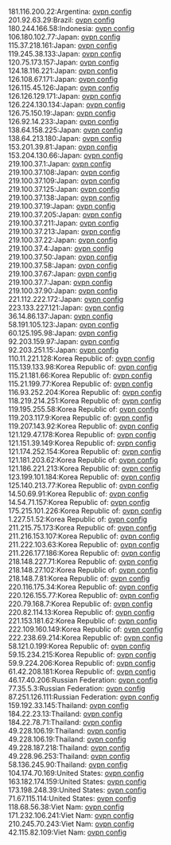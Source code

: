 181.116.200.22:Argentina: [ovpn config](vpn/181_116_200_22.ovpn)  
201.92.63.29:Brazil: [ovpn config](vpn/201_92_63_29.ovpn)  
180.244.166.58:Indonesia: [ovpn config](vpn/180_244_166_58.ovpn)  
106.180.102.77:Japan: [ovpn config](vpn/106_180_102_77.ovpn)  
115.37.218.161:Japan: [ovpn config](vpn/115_37_218_161.ovpn)  
119.245.38.133:Japan: [ovpn config](vpn/119_245_38_133.ovpn)  
120.75.173.157:Japan: [ovpn config](vpn/120_75_173_157.ovpn)  
124.18.116.221:Japan: [ovpn config](vpn/124_18_116_221.ovpn)  
126.108.67.171:Japan: [ovpn config](vpn/126_108_67_171.ovpn)  
126.115.45.126:Japan: [ovpn config](vpn/126_115_45_126.ovpn)  
126.126.129.171:Japan: [ovpn config](vpn/126_126_129_171.ovpn)  
126.224.130.134:Japan: [ovpn config](vpn/126_224_130_134.ovpn)  
126.75.150.19:Japan: [ovpn config](vpn/126_75_150_19.ovpn)  
126.92.14.233:Japan: [ovpn config](vpn/126_92_14_233.ovpn)  
138.64.158.225:Japan: [ovpn config](vpn/138_64_158_225.ovpn)  
138.64.213.180:Japan: [ovpn config](vpn/138_64_213_180.ovpn)  
153.201.39.81:Japan: [ovpn config](vpn/153_201_39_81.ovpn)  
153.204.130.66:Japan: [ovpn config](vpn/153_204_130_66.ovpn)  
219.100.37.1:Japan: [ovpn config](vpn/219_100_37_1.ovpn)  
219.100.37.108:Japan: [ovpn config](vpn/219_100_37_108.ovpn)  
219.100.37.109:Japan: [ovpn config](vpn/219_100_37_109.ovpn)  
219.100.37.125:Japan: [ovpn config](vpn/219_100_37_125.ovpn)  
219.100.37.138:Japan: [ovpn config](vpn/219_100_37_138.ovpn)  
219.100.37.19:Japan: [ovpn config](vpn/219_100_37_19.ovpn)  
219.100.37.205:Japan: [ovpn config](vpn/219_100_37_205.ovpn)  
219.100.37.211:Japan: [ovpn config](vpn/219_100_37_211.ovpn)  
219.100.37.213:Japan: [ovpn config](vpn/219_100_37_213.ovpn)  
219.100.37.22:Japan: [ovpn config](vpn/219_100_37_22.ovpn)  
219.100.37.4:Japan: [ovpn config](vpn/219_100_37_4.ovpn)  
219.100.37.50:Japan: [ovpn config](vpn/219_100_37_50.ovpn)  
219.100.37.58:Japan: [ovpn config](vpn/219_100_37_58.ovpn)  
219.100.37.67:Japan: [ovpn config](vpn/219_100_37_67.ovpn)  
219.100.37.7:Japan: [ovpn config](vpn/219_100_37_7.ovpn)  
219.100.37.90:Japan: [ovpn config](vpn/219_100_37_90.ovpn)  
221.112.222.172:Japan: [ovpn config](vpn/221_112_222_172.ovpn)  
223.133.227.121:Japan: [ovpn config](vpn/223_133_227_121.ovpn)  
36.14.86.137:Japan: [ovpn config](vpn/36_14_86_137.ovpn)  
58.191.105.123:Japan: [ovpn config](vpn/58_191_105_123.ovpn)  
60.125.195.98:Japan: [ovpn config](vpn/60_125_195_98.ovpn)  
92.203.159.97:Japan: [ovpn config](vpn/92_203_159_97.ovpn)  
92.203.251.15:Japan: [ovpn config](vpn/92_203_251_15.ovpn)  
110.11.221.128:Korea Republic of: [ovpn config](vpn/110_11_221_128.ovpn)  
115.139.133.98:Korea Republic of: [ovpn config](vpn/115_139_133_98.ovpn)  
115.21.181.66:Korea Republic of: [ovpn config](vpn/115_21_181_66.ovpn)  
115.21.199.77:Korea Republic of: [ovpn config](vpn/115_21_199_77.ovpn)  
116.93.252.204:Korea Republic of: [ovpn config](vpn/116_93_252_204.ovpn)  
118.219.214.251:Korea Republic of: [ovpn config](vpn/118_219_214_251.ovpn)  
119.195.255.58:Korea Republic of: [ovpn config](vpn/119_195_255_58.ovpn)  
119.203.117.9:Korea Republic of: [ovpn config](vpn/119_203_117_9.ovpn)  
119.207.143.92:Korea Republic of: [ovpn config](vpn/119_207_143_92.ovpn)  
121.129.47.178:Korea Republic of: [ovpn config](vpn/121_129_47_178.ovpn)  
121.151.39.149:Korea Republic of: [ovpn config](vpn/121_151_39_149.ovpn)  
121.174.252.154:Korea Republic of: [ovpn config](vpn/121_174_252_154.ovpn)  
121.181.203.62:Korea Republic of: [ovpn config](vpn/121_181_203_62.ovpn)  
121.186.221.213:Korea Republic of: [ovpn config](vpn/121_186_221_213.ovpn)  
123.199.101.184:Korea Republic of: [ovpn config](vpn/123_199_101_184.ovpn)  
125.140.213.77:Korea Republic of: [ovpn config](vpn/125_140_213_77.ovpn)  
14.50.69.91:Korea Republic of: [ovpn config](vpn/14_50_69_91.ovpn)  
14.54.71.157:Korea Republic of: [ovpn config](vpn/14_54_71_157.ovpn)  
175.215.101.226:Korea Republic of: [ovpn config](vpn/175_215_101_226.ovpn)  
1.227.51.52:Korea Republic of: [ovpn config](vpn/1_227_51_52.ovpn)  
211.215.75.173:Korea Republic of: [ovpn config](vpn/211_215_75_173.ovpn)  
211.216.153.107:Korea Republic of: [ovpn config](vpn/211_216_153_107.ovpn)  
211.222.103.63:Korea Republic of: [ovpn config](vpn/211_222_103_63.ovpn)  
211.226.177.186:Korea Republic of: [ovpn config](vpn/211_226_177_186.ovpn)  
218.148.227.71:Korea Republic of: [ovpn config](vpn/218_148_227_71.ovpn)  
218.148.27.102:Korea Republic of: [ovpn config](vpn/218_148_27_102.ovpn)  
218.148.7.81:Korea Republic of: [ovpn config](vpn/218_148_7_81.ovpn)  
220.116.175.34:Korea Republic of: [ovpn config](vpn/220_116_175_34.ovpn)  
220.126.155.77:Korea Republic of: [ovpn config](vpn/220_126_155_77.ovpn)  
220.79.168.7:Korea Republic of: [ovpn config](vpn/220_79_168_7.ovpn)  
220.82.114.13:Korea Republic of: [ovpn config](vpn/220_82_114_13.ovpn)  
221.153.181.62:Korea Republic of: [ovpn config](vpn/221_153_181_62.ovpn)  
222.109.160.149:Korea Republic of: [ovpn config](vpn/222_109_160_149.ovpn)  
222.238.69.214:Korea Republic of: [ovpn config](vpn/222_238_69_214.ovpn)  
58.121.0.199:Korea Republic of: [ovpn config](vpn/58_121_0_199.ovpn)  
59.15.234.215:Korea Republic of: [ovpn config](vpn/59_15_234_215.ovpn)  
59.9.224.206:Korea Republic of: [ovpn config](vpn/59_9_224_206.ovpn)  
61.42.208.181:Korea Republic of: [ovpn config](vpn/61_42_208_181.ovpn)  
46.17.40.206:Russian Federation: [ovpn config](vpn/46_17_40_206.ovpn)  
77.35.5.3:Russian Federation: [ovpn config](vpn/77_35_5_3.ovpn)  
87.251.126.111:Russian Federation: [ovpn config](vpn/87_251_126_111.ovpn)  
159.192.33.145:Thailand: [ovpn config](vpn/159_192_33_145.ovpn)  
184.22.23.13:Thailand: [ovpn config](vpn/184_22_23_13.ovpn)  
184.22.78.71:Thailand: [ovpn config](vpn/184_22_78_71.ovpn)  
49.228.106.19:Thailand: [ovpn config](vpn/49_228_106_19.ovpn)  
49.228.106.19:Thailand: [ovpn config](vpn/49_228_106_19.ovpn)  
49.228.187.218:Thailand: [ovpn config](vpn/49_228_187_218.ovpn)  
49.228.96.253:Thailand: [ovpn config](vpn/49_228_96_253.ovpn)  
58.136.245.90:Thailand: [ovpn config](vpn/58_136_245_90.ovpn)  
104.174.70.169:United States: [ovpn config](vpn/104_174_70_169.ovpn)  
163.182.174.159:United States: [ovpn config](vpn/163_182_174_159.ovpn)  
173.198.248.39:United States: [ovpn config](vpn/173_198_248_39.ovpn)  
71.67.115.114:United States: [ovpn config](vpn/71_67_115_114.ovpn)  
118.68.56.38:Viet Nam: [ovpn config](vpn/118_68_56_38.ovpn)  
171.232.106.241:Viet Nam: [ovpn config](vpn/171_232_106_241.ovpn)  
210.245.70.243:Viet Nam: [ovpn config](vpn/210_245_70_243.ovpn)  
42.115.82.109:Viet Nam: [ovpn config](vpn/42_115_82_109.ovpn)  
